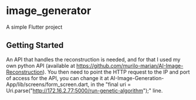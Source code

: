 # image_generator

A simple Flutter project

## Getting Started

An API that handles the reconstruction is needed, and for that I used my own python API (available at https://github.com/murilo-marian/AI-Image-Reconstruction).
You then need to point the HTTP request to the IP and port of access for the API, you can change it at AI-Image-Generation-App/lib/screens/form_screen.dart, in the "final uri = Uri.parse("http://172.16.2.77:5000/run-genetic-algorithm");" line.
